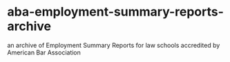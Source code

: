 # aba-employment-summary-reports-archive
an archive of Employment Summary Reports for law schools accredited by American Bar Association
